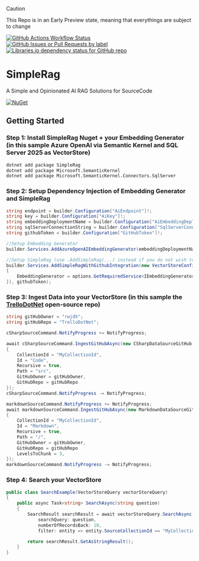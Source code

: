 > [!Caution]
> This Repo is in an Early Preview state, meaning that everythings are subject to change

[![GitHub Actions Workflow Status](https://img.shields.io/github/actions/workflow/status/sensum365/SimpleRag/Build.yml?style=for-the-badge)](https://github.com/sensum365/SimpleRag/actions)
[![GitHub Issues or Pull Requests by label](https://img.shields.io/github/issues/sensum365/SimpleRag/bug?style=for-the-badge&label=Bugs)](https://github.com/sensum365/SimpleRag/issues?q=is%3Aissue%20state%3Aopen%20label%3Abug)
[![Libraries.io dependency status for GitHub repo](https://img.shields.io/librariesio/github/sensum365/SimpleRag?style=for-the-badge)](https://github.com/sensum365/SimpleRag/network/dependencies)


# SimpleRag
A Simple and Opinionated AI RAG Solutions for SourceCode

[![NuGet](https://img.shields.io/badge/NuGet-blue?style=for-the-badge)](https://www.nuget.org/packages/SimpleRag)

## Getting Started

### Step 1: Install SimpleRag Nuget + your Embedding Generator (in this sample Azure OpenAI via Semantic Kernel and SQL Server 2025 as VectorStore)
```bash
dotnet add package SimpleRag
dotnet add package Microsoft.SemanticKernel
dotnet add package Microsoft.SemanticKernel.Connectors.SqlServer
```

### Step 2: Setup Dependency Injection of Embedding Generator and SimpleRag
```csharp
string endpoint = builder.Configuration["AiEndpoint"]!;
string key = builder.Configuration["AiKey"]!;
string embeddingDeploymentName = builder.Configuration["AiEmbeddingDeploymentName"]!;
string sqlServerConnectionString = builder.Configuration["SqlServerConnectionString"]!;
string githubToken = builder.Configuration["GitHubToken"]!;

//Setup Embedding Generator
builder.Services.AddAzureOpenAIEmbeddingGenerator(embeddingDeploymentName, endpoint, key);

//Setup SimpleRag (use .AddSimpleRag(...) instead if you do not wish to use github as Datasource)
builder.Services.AddSimpleRagWithGithubIntegration(new VectorStoreConfiguration(Constants.VectorStoreName, Constants.MaxRecords), options => new SqlServerVectorStore(sqlServerConnectionString, new SqlServerVectorStoreOptions
{
    EmbeddingGenerator = options.GetRequiredService<IEmbeddingGenerator<string, Embedding<float>>>()
}), githubToken);
```

### Step 3: Ingest Data into your VectorStore (in this sample the [TrelloDotNet](https://github.com/rwjdk/TrelloDotNet) open-source repo)
```csharp
string gitHubOwner = "rwjdk";
string gitHubRepo = "TrelloDotNet";

cSharpSourceCommand.NotifyProgress += NotifyProgress;

await cSharpSourceCommand.IngestGitHubAsync(new CSharpDataSourceGitHub
{
    CollectionId = "MyCollectionId",
    Id = "Code",
    Recursive = true,
    Path = "src",
    GitHubOwner = gitHubOwner,
    GitHubRepo = gitHubRepo
});
cSharpSourceCommand.NotifyProgress -= NotifyProgress;

markdownSourceCommand.NotifyProgress += NotifyProgress;
await markdownSourceCommand.IngestGitHubAsync(new MarkdownDataSourceGitHub
{
    CollectionId = "MyCollectionId",
    Id = "Markdown",
    Recursive = true,
    Path = "/",
    GitHubOwner = gitHubOwner,
    GitHubRepo = gitHubRepo
    LevelsToChunk = 3,
});
markdownSourceCommand.NotifyProgress -= NotifyProgress;
```

### Step 4: Search your VectorStore
```csharp
public class SearchExample(VectorStoreQuery vectorStoreQuery)
{
    public async Task<string> SearchAsync(string question)
    {
        SearchResult searchResult = await vectorStoreQuery.SearchAsync(
            searchQuery: question, 
            numberOfRecordsBack: 10, 
            filter: entity => entity.SourceCollectionId == "MyCollectionId");

        return searchResult.GetAsStringResult();
    }
}
```
